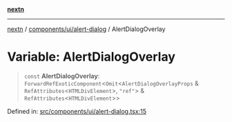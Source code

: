 [**nextn**](../../../../README.md)

***

[nextn](../../../../modules.md) / [components/ui/alert-dialog](../README.md) / AlertDialogOverlay

# Variable: AlertDialogOverlay

> `const` **AlertDialogOverlay**: `ForwardRefExoticComponent`\<`Omit`\<`AlertDialogOverlayProps` & `RefAttributes`\<`HTMLDivElement`\>, `"ref"`\> & `RefAttributes`\<`HTMLDivElement`\>\>

Defined in: [src/components/ui/alert-dialog.tsx:15](https://github.com/Dicommunitas/ThreeJS_Terminal_3D/blob/c2331e405b00973e4f5e87258cdaf1d7c733b058/src/components/ui/alert-dialog.tsx#L15)
